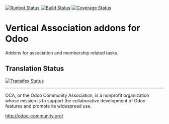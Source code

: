 [![Runbot Status](https://runbot.odoo-community.org/runbot/badge/flat/208/11.0.svg)](https://runbot.odoo-community.org/runbot/repo/github-com-oca-vertical-association-208)
[![Build Status](https://travis-ci.org/OCA/vertical-association.svg?branch=11.0)](https://travis-ci.org/OCA/vertical-association)
[![Coverage Status](https://coveralls.io/repos/OCA/vertical-association/badge.svg?branch=11.0)](https://coveralls.io/r/OCA/vertical-association?branch=11.0)

# Vertical Association addons for Odoo 

Addons for association and membership related tasks.



Translation Status
------------------
[![Transifex Status](https://www.transifex.com/projects/p/OCA-vertical-association-11-0/chart/image_png)](https://www.transifex.com/projects/p/OCA-vertical-association-11-0)

----

OCA, or the Odoo Community Association, is a nonprofit organization whose
mission is to support the collaborative development of Odoo features and
promote its widespread use.

http://odoo-community.org/

